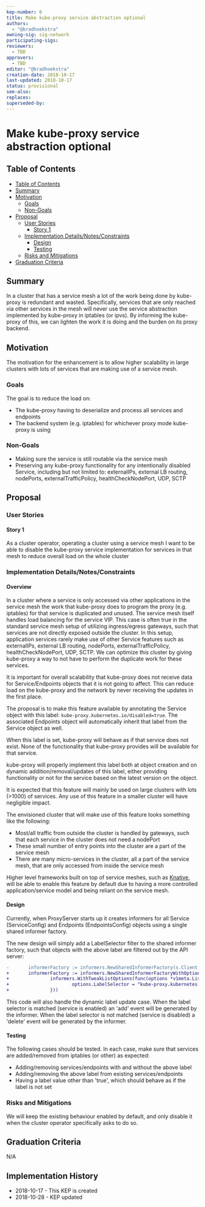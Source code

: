 ```yaml
---
kep-number: 0
title: Make kube-proxy service abstraction optional
authors:
  - "@bradhoekstra"
owning-sig: sig-network
participating-sigs:
reviewers:
  - TBD
approvers:
  - TBD
editor: "@bradhoekstra"
creation-date: 2018-10-17
last-updated: 2018-10-17
status: provisional
see-also:
replaces:
superseded-by:
---
```


# Make kube-proxy service abstraction optional

## Table of Contents

* [Table of Contents](#table-of-contents)
* [Summary](#summary)
* [Motivation](#motivation)
    * [Goals](#goals)
    * [Non-Goals](#non-goals)
* [Proposal](#proposal)
    * [User Stories](#user-stories)
      * [Story 1](#story-1)
    * [Implementation Details/Notes/Constraints](#implementation-detailsnotesconstraints)
      * [Design](#design)
      * [Testing](#testing)
    * [Risks and Mitigations](#risks-and-mitigations)
* [Graduation Criteria](#graduation-criteria)

## Summary

In a cluster that has a service mesh a lot of the work being done by kube-proxy is redundant and wasted.
Specifically, services that are only reached via other services in the mesh will never use the service abstraction implemented by kube-proxy in iptables (or ipvs).
By informing the kube-proxy of this, we can lighten the work it is doing and the burden on its proxy backend.

## Motivation

The motivation for the enhancement is to allow higher scalability in large clusters with lots of services that are making use of a service mesh.

### Goals

The goal is to reduce the load on:
* The kube-proxy having to deserialize and process all services and endpoints
* The backend system (e.g. iptables) for whichever proxy mode kube-proxy is using

### Non-Goals

* Making sure the service is still routable via the service mesh
* Preserving any kube-proxy functionality for any intentionally disabled Service, including but not limited to: externalIPs, external LB routing, nodePorts, externalTrafficPolicy, healthCheckNodePort, UDP, SCTP

## Proposal

### User Stories

#### Story 1

As a cluster operator, operating a cluster using a service mesh I want to be able to disable the kube-proxy service implementation for services in that mesh to reduce overall load on the whole cluster

### Implementation Details/Notes/Constraints

#### Overview

In a cluster where a service is only accessed via other applications in the service mesh the work that kube-proxy does to program the proxy (e.g. iptables) for that service is duplicated and unused. The service mesh itself handles load balancing for the service VIP. This case is often true in the standard service mesh setup of utilizing ingress/egress gateways, such that services are not directly exposed outside the cluster. In this setup, application services rarely make use of other Service features such as externalIPs, external LB routing, nodePorts, externalTrafficPolicy, healthCheckNodePort, UDP, SCTP. We can optimize this cluster by giving kube-proxy a way to not have to perform the duplicate work for these services.

It is important for overall scalability that kube-proxy does not receive data for Service/Endpoints objects that it is not going to affect. This can reduce load on the kube-proxy and the network by never receiving the updates in the first place.

The proposal is to make this feature available by annotating the Service object with this label: `kube-proxy.kubernetes.io/disabled=true`. The associated Endpoints object will automatically inherit that label from the Service object as well.

When this label is set, kube-proxy will behave as if that service does not exist. None of the functionality that kube-proxy provides will be available for that service.

kube-proxy will properly implement this label both at object creation and on dynamic addition/removal/updates of this label, either providing functionality or not for the service based on the latest version on the object.

It is expected that this feature will mainly be used on large clusters with lots (>1000) of services. Any use of this feature in a smaller cluster will have negligible impact.

The envisioned cluster that will make use of this feature looks something like the following:
* Most/all traffic from outside the cluster is handled by gateways, such that each service in the cluster does not need a nodePort
* These small number of entry points into the cluster are a part of the service mesh
* There are many micro-services in the cluster, all a part of the service mesh, that are only accessed from inside the service mesh

Higher level frameworks built on top of service meshes, such as [Knative](https://github.com/knative/docs), will be able to enable this feature by default due to having a more controlled application/service model and being reliant on the service mesh.

#### Design

Currently, when ProxyServer starts up it creates informers for all Service (ServiceConfig) and Endpoints (EndpointsConfig) objects using a single shared informer factory.

The new design will simply add a LabelSelector filter to the shared informer factory, such that objects with the above label are filtered out by the API server:
```diff
-       informerFactory := informers.NewSharedInformerFactory(s.Client, s.ConfigSyncPeriod)
+       informerFactory := informers.NewSharedInformerFactoryWithOptions(s.Client, s.ConfigSyncPeriod,
+               informers.WithTweakListOptions(func(options *v1meta.ListOptions) {
+                       options.LabelSelector = "kube-proxy.kubernetes.io/disabled!=true"
+               }))
```

This code will also handle the dynamic label update case. When the label selector is matched (service is enabled) an 'add' event will be generated by the informer. When the label selector is not matched (service is disabled) a 'delete' event will be generated by the informer.

#### Testing

The following cases should be tested. In each case, make sure that services are added/removed from iptables (or other) as expected:
* Adding/removing services/endpoints with and without the above label
* Adding/removing the above label from existing services/endpoints
* Having a label value other than 'true', which should behave as if the label is not set

### Risks and Mitigations

We will keep the existing behaviour enabled by default, and only disable it when the cluster operator specifically asks to do so.

## Graduation Criteria

N/A

## Implementation History

- 2018-10-17 - This KEP is created
- 2018-10-28 - KEP updated
